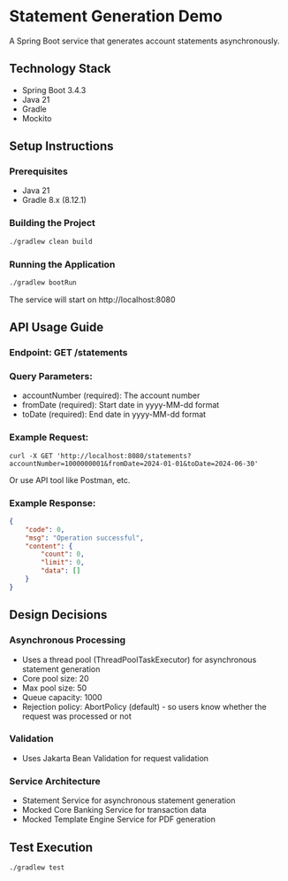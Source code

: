 # Statement Generation Demo

A Spring Boot service that generates account statements asynchronously.

## Technology Stack
- Spring Boot 3.4.3
- Java 21
- Gradle
- Mockito

## Setup Instructions

### Prerequisites
- Java 21
- Gradle 8.x (8.12.1)

### Building the Project
```bash
./gradlew clean build
```

### Running the Application
```bash
./gradlew bootRun
```
The service will start on http://localhost:8080

## API Usage Guide

### Endpoint: GET /statements

### Query Parameters:
- accountNumber (required): The account number
- fromDate (required): Start date in yyyy-MM-dd format
- toDate (required): End date in yyyy-MM-dd format

### Example Request:
```
curl -X GET 'http://localhost:8080/statements?accountNumber=1000000001&fromDate=2024-01-01&toDate=2024-06-30'
```
Or use API tool like Postman, etc.

### Example Response:
```json
{
    "code": 0,
    "msg": "Operation successful",
    "content": {
        "count": 0,
        "limit": 0,
        "data": []
    }
}
```
## Design Decisions
### Asynchronous Processing
- Uses a thread pool (ThreadPoolTaskExecutor) for asynchronous statement generation
- Core pool size: 20
- Max pool size: 50
- Queue capacity: 1000
- Rejection policy: AbortPolicy (default) - so users know whether the request was processed or not
### Validation
- Uses Jakarta Bean Validation for request validation
### Service Architecture
- Statement Service for asynchronous statement generation
- Mocked Core Banking Service for transaction data
- Mocked Template Engine Service for PDF generation

## Test Execution
```bash
./gradlew test
```